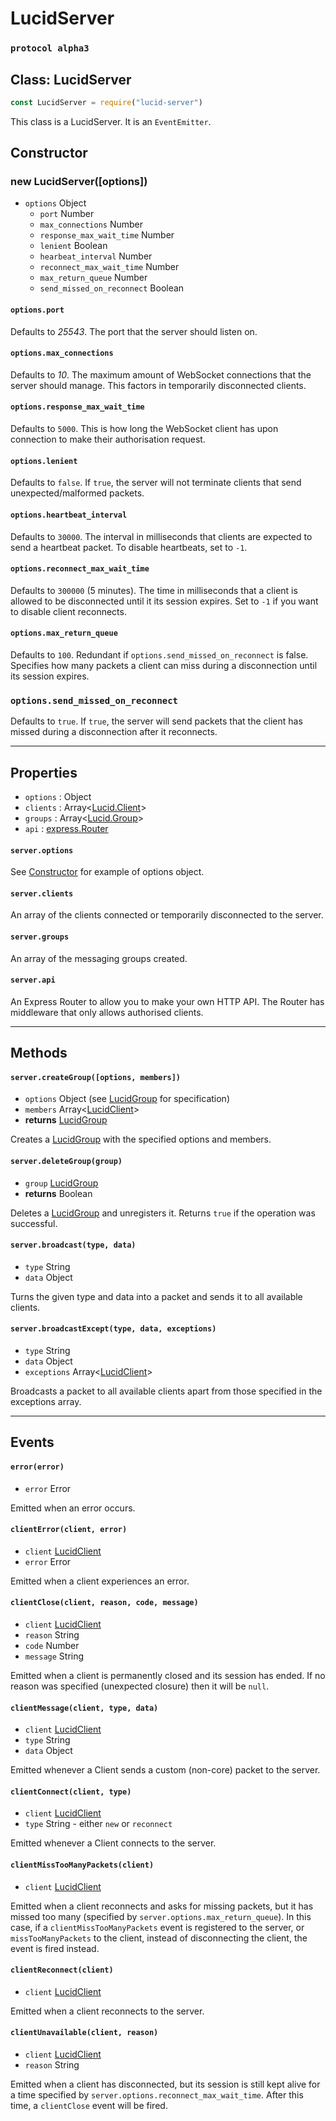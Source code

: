 # LucidServer
### `protocol alpha3`

## Class: LucidServer

```js
const LucidServer = require("lucid-server")
```

This class is a LucidServer. It is an `EventEmitter`.

## Constructor
### new LucidServer([options])

* `options` Object
	* `port` Number
	* `max_connections` Number
	* `response_max_wait_time` Number
	* `lenient` Boolean
	* `hearbeat_interval` Number
	* `reconnect_max_wait_time` Number
	* `max_return_queue` Number
	* `send_missed_on_reconnect` Boolean

#### `options.port`
Defaults to _25543_. The port that the server should listen on.

#### `options.max_connections`
Defaults to _10_. The maximum amount of WebSocket connections that the server should manage. This factors in temporarily disconnected clients.

#### `options.response_max_wait_time`
Defaults to `5000`. This is how long the WebSocket client has upon connection to make their authorisation request.

#### `options.lenient`
Defaults to `false`. If `true`, the server will not terminate clients that send unexpected/malformed packets.

#### `options.heartbeat_interval`
Defaults to `30000`. The interval in milliseconds that clients are expected to send a heartbeat packet. To disable heartbeats, set to `-1`.

#### `options.reconnect_max_wait_time`
Defaults to `300000` (5 minutes). The time in milliseconds that a client is allowed to be disconnected until it its session expires. Set to `-1` if you want to disable client reconnects.

#### `options.max_return_queue`
Defaults to `100`. Redundant if `options.send_missed_on_reconnect` is false. Specifies how many packets a client can miss during a disconnection until its session expires.

### `options.send_missed_on_reconnect`
Defaults to `true`. If `true`, the server will send packets that the client has missed during a disconnection after it reconnects.

-------

## Properties

* `options` : Object
* `clients` : Array<[Lucid.Client](./LucidClient.md)>
* `groups` : Array<[Lucid.Group](./LucidGroup.md)>
* `api` : [express.Router](http://expressjs.com/en/4x/api.html#router)

#### `server.options`
See [Constructor](#constructor) for example of options object.

#### `server.clients`
An array of the clients connected or temporarily disconnected to the server.

#### `server.groups`
An array of the messaging groups created.

#### `server.api`
An Express Router to allow you to make your own HTTP API. The Router has middleware that only allows authorised clients.

--------

## Methods

#### `server.createGroup([options, members])`
* `options` Object (see [LucidGroup](./LucidGroup.md) for specification)
* `members` Array<[LucidClient](./LucidClient.md)>
* **returns** [LucidGroup](./LucidGroup.md)

Creates a [LucidGroup](./LucidGroup.md) with the specified options and members.

#### `server.deleteGroup(group)`
* `group` [LucidGroup](./LucidGroup.md)
* **returns** Boolean

Deletes a [LucidGroup](./LucidGroup.md) and unregisters it. Returns `true` if the operation was successful.

#### `server.broadcast(type, data)`
* `type` String
* `data` Object

Turns the given type and data into a packet and sends it to all available clients.

#### `server.broadcastExcept(type, data, exceptions)`
* `type` String
* `data` Object
* `exceptions` Array<[LucidClient](./LucidClient.md)>

Broadcasts a packet to all available clients apart from those specified in the exceptions array.

--------

## Events

#### `error(error)`
* `error` Error

Emitted when an error occurs.

#### `clientError(client, error)`
* `client` [LucidClient](./LucidClient.md)
* `error` Error

Emitted when a client experiences an error.

#### `clientClose(client, reason, code, message)`
* `client` [LucidClient](./LucidClient.md)
* `reason` String
* `code` Number
* `message` String

Emitted when a client is permanently closed and its session has ended. If no reason was specified (unexpected closure) then it will be `null`.

#### `clientMessage(client, type, data)`
* `client` [LucidClient](./LucidClient.md)
* `type` String
* `data` Object

Emitted whenever a Client sends a custom (non-core) packet to the server.

#### `clientConnect(client, type)`
* `client` [LucidClient](./LucidClient.md)
* `type` String - either `new` or `reconnect`

Emitted whenever a Client connects to the server.

#### `clientMissTooManyPackets(client)`
* `client` [LucidClient](./LucidClient.md)

Emitted when a client reconnects and asks for missing packets, but it has missed too many (specified by `server.options.max_return_queue`). In this case, if a `clientMissTooManyPackets` event is registered to the server, or `missTooManyPackets` to the client, instead of disconnecting the client, the event is fired instead.

#### `clientReconnect(client)`
* `client` [LucidClient](./LucidClient.md)

Emitted when a client reconnects to the server.

#### `clientUnavailable(client, reason)`
* `client` [LucidClient](./LucidClient.md)
* `reason` String

Emitted when a client has disconnected, but its session is still kept alive for a time specified by `server.options.reconnect_max_wait_time`. After this time, a `clientClose` event will be fired.

